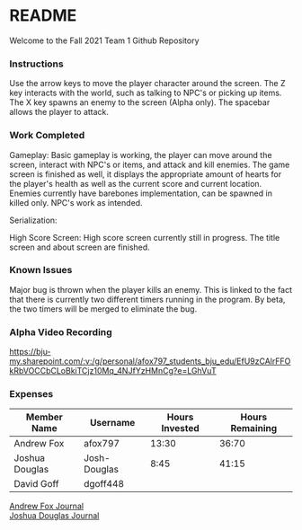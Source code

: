 # README

Welcome to the Fall 2021 Team 1 Github Repository

### Instructions
Use the arrow keys to move the player character around the screen. The Z key interacts with the world, such as talking to NPC's or picking up items. The X key spawns an enemy to the screen (Alpha only). The spacebar allows the player to attack.

### Work Completed
Gameplay: Basic gameplay is working, the player can move around the screen, interact with NPC's or items, and attack and kill enemies. The game screen is finished as well, it displays the appropriate amount of hearts for the player's health as well as the current score and current location. Enemies currently have barebones implementation, can be spawned in killed only. NPC's work as intended.


Serialization:


High Score Screen: High score screen currently still in progress. The title screen and about screen are finished.


### Known Issues
Major bug is thrown when the player kills an enemy. This is linked to the fact that there is currently two different timers running in the program. By beta, the two timers will be merged to eliminate the bug.



### Alpha Video Recording
https://bju-my.sharepoint.com/:v:/g/personal/afox797_students_bju_edu/EfU9zCAlrFFOkRbVOCCbCLoBkiTCjz10Mq_4NJfYzHMnCg?e=LGhVuT


### Expenses
| Member Name | Username | Hours Invested | Hours Remaining |
|-------------|----------|----------------|-----------------|
| Andrew Fox | afox797 | 13:30 | 36:70 |
| Joshua Douglas | Josh-Douglas | 8:45 | 41:15 |
| David Goff | dgoff448 | | | |
  
[Andrew Fox Journal](https://github.com/bjucps209/fall2021-team1/wiki/Andrew-Fox-Journal)  
[Joshua Douglas Journal](https://github.com/bjucps209/fall2021-team1/wiki/Joshua-Douglas-Journal)  
